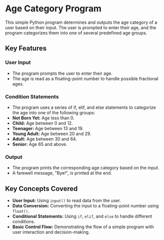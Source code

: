 # Age Category Program

This simple Python program determines and outputs the age category of a user based on their input. The user is prompted to enter their age, and the program categorizes them into one of several predefined age groups.

## Key Features

### User Input
- The program prompts the user to enter their age.
- The age is read as a floating-point number to handle possible fractional ages.

### Condition Statements
- The program uses a series of if, elif, and else statements to categorize the age into one of the following groups:
- **Not Born Yet:** Age less than 0.
- **Child:** Age between 0 and 12.
- **Teenager:** Age between 13 and 19.
- **Young Adult:** Age between 20 and 29.
- **Adult:** Age between 30 and 64.
- **Senior:** Age 65 and above.

### Output

- The program prints the corresponding age category based on the input.
- A farewell message, "Bye!", is printed at the end.

## Key Concepts Covered

- **User Input:** Using `input()` to read data from the user.
- **Data Conversion:** Converting the input to a floating-point number using `float()`.
- **Conditional Statements:** Using `if`, `elif`, and `else` to handle different conditions.
- **Basic Control Flow:** Demonstrating the flow of a simple program with user interaction and decision-making.
